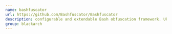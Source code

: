 ```yaml
---
name: bashfuscator
url: https://github.com/Bashfuscator/Bashfuscator
description: configurable and extendable Bash obfuscation framework. URL : https://github.com/Bashfuscator/Bashfuscator Groups : blackarch blackarch-automation
group: blackarch
---
```

